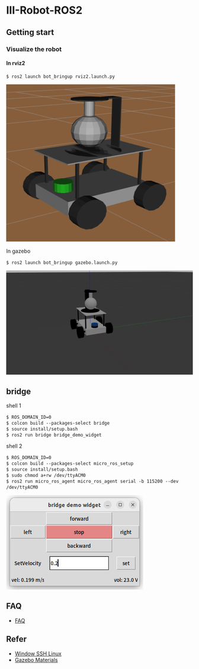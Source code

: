 # III-Robot-ROS2

## Getting start

### Visualize the robot
#### In rviz2
```shell
$ ros2 launch bot_bringup rviz2.launch.py
```
![robot_model](./asserts/robot_model.png)

In gazebo
```shell
$ ros2 launch bot_bringup gazebo.launch.py
```
![robot_model](./asserts/gazebo_1.jpg)



## bridge

shell 1
```shell
$ ROS_DOMAIN_ID=0
$ colcon build --packages-select bridge
$ source install/setup.bash
$ ros2 run bridge bridge_demo_widget
```
shell 2
```shell
$ ROS_DOMAIN_ID=0
$ colcon build --packages-select micro_ros_setup
$ source install/setup.bash
$ sudo chmod a+rw /dev/ttyACM0
$ ros2 run micro_ros_agent micro_ros_agent serial -b 115200 --dev /dev/ttyACM0
```
![bridge_demo](./asserts/bridge_demo.png)

## FAQ
 - [FAQ](./FAQ.md)

## Refer
 - [Window SSH Linux](https://elementalgrady.com/posts/ubuntu-2204-enable-ssh/)
 - [Gazebo Materials](http://wiki.ros.org/simulator_gazebo/Tutorials/ListOfMaterials)
